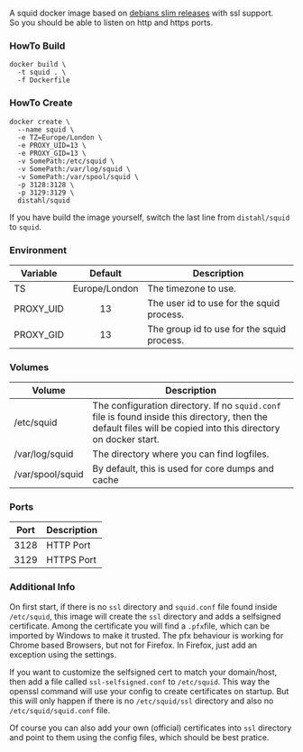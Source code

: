 A squid docker image based on [debians slim releases](https://hub.docker.com/_/debian) with ssl support.  
So you should be able to listen on http and https ports.

### HowTo Build
```
docker build \
  -t squid . \
  -f Dockerfile
```

### HowTo Create
```
docker create \
  --name squid \
  -e TZ=Europe/London \
  -e PROXY_UID=13 \
  -e PROXY_GID=13 \
  -v SomePath:/etc/squid \
  -v SomePath:/var/log/squid \
  -v SomePath:/var/spool/squid \
  -p 3128:3128 \
  -p 3129:3129 \
  distahl/squid
```

If you have build the image yourself, switch the last line from `distahl/squid` to `squid`.

### Environment
| Variable      | Default       | Description                                |
| ------------- |:-------------:| ------------------------------------------ |
| TS            | Europe/London | The timezone to use.                       |
| PROXY_UID     | 13            | The user id to use for the squid process.  |
| PROXY_GID     | 13            | The group id to use for the squid process. |

### Volumes
| Volume        | Description                                |
| ------------- |------------------------------------------|
| /etc/squid            | The configuration directory. If no `squid.conf` file is found inside this directory, then the default files will be copied into this directory on docker start.|
| /var/log/squid     | The directory where you can find logfiles.  |
| /var/spool/squid     | By default, this is used for core dumps and cache |

### Ports
| Port     | Description   |
| ---------| ------------- |
| 3128     | HTTP Port     |
| 3129     | HTTPS Port    |

### Additional Info
On first start, if there is no `ssl` directory and `squid.conf` file found inside `/etc/squid`, this image will create the `ssl` directory and adds a selfsigned certificate. Among the certificate you will find a `.pfx`file, which can be imported by Windows to make it trusted. The pfx behaviour is working for Chrome based Browsers, but not for Firefox. In Firefox, just add an exception using the settings.  

If you want to customize the selfsigned cert to match your domain/host, then add a file called `ssl-selfsigned.conf` to `/etc/squid`. This way the openssl command will use your config to create certificates on startup. But this will only happen if there is no `/etc/squid/ssl` directory and also no `/etc/squid/squid.conf` file.

Of course you can also add your own (official) certificates into `ssl` directory and point to them using the config files, which should be best pratice.
